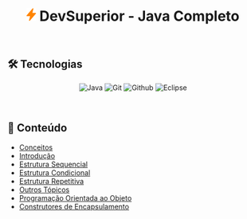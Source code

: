<div align="center">

# ![DevSuperior logo](https://raw.githubusercontent.com/devsuperior/bds-assets/main/ds/devsuperior-logo-small.png) DevSuperior - Java Completo

</div>

<br>

## 🛠️ Tecnologias

<div  align='center'> 

![Java](https://img.shields.io/badge/Java-ED8B00?style=for-the-badge&logo=openjdk&logoColor=white)
![Git](https://img.shields.io/badge/GIT-0D1117?style=for-the-badge&logo=git&logoColor=red)
![Github](https://img.shields.io/badge/Github-0D1117?style=for-the-badge&logo=github&logoColor=fff)
![Eclipse](https://img.shields.io/badge/Eclipse-2C2255?style=for-the-badge&logo=eclipse&logoColor=white)

</div>

<br>

## 📖 Conteúdo

- [Conceitos](https://github.com/gabr1ellima/java-devsuperior/tree/main/01-conceitos)
- [Introdução](https://github.com/gabr1ellima/java-devsuperior/tree/main/02-intro)
- [Estrutura Sequencial](https://github.com/gabr1ellima/java-devsuperior/tree/main/03-estrutura-sequencial)
- [Estrutura Condicional](https://github.com/gabr1ellima/java-devsuperior/tree/main/04-estrutura-condicional)
- [Estrutura Repetitiva](https://github.com/gabr1ellima/java-devsuperior/tree/main/05-estruturas-repetitivas)
- [Outros Tópicos](https://github.com/gabr1ellima/java-devsuperior/tree/main/06-outros-topicos)
- [Programação Orientada ao Objeto](https://github.com/gabr1ellima/java-devsuperior/tree/main/07-intro-oop)
- [Construtores de Encapsulamento](https://github.com/gabr1ellima/java-devsuperior/tree/main/08-construtores-encapsulamento-sobrecarga)
